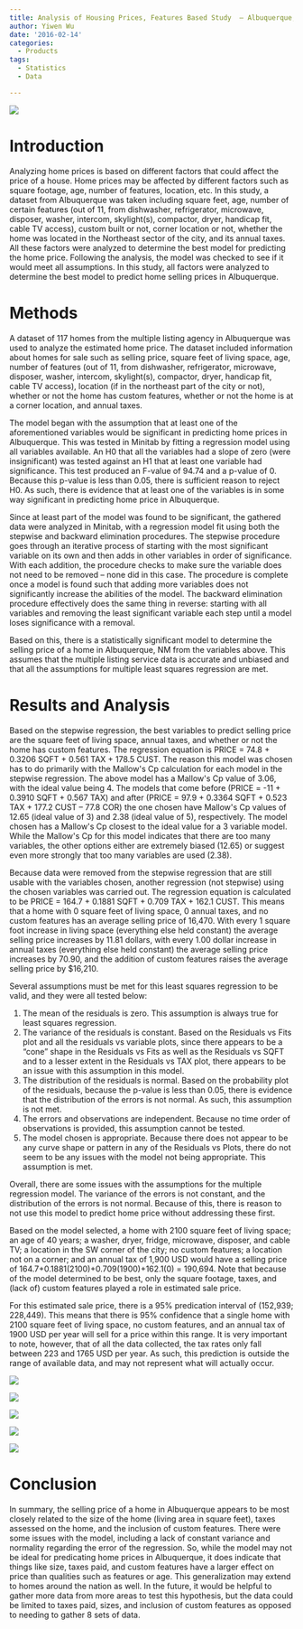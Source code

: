 ```yaml
---
title: Analysis of Housing Prices, Features Based Study  – Albuquerque, NM
author: Yiwen Wu
date: '2016-02-14'
categories:
  - Products
tags:
  - Statistics
  - Data

---
```


![](/img/housing1.jpg)


# Introduction
Analyzing home prices is based on different factors that could affect the price of a house. Home prices may be affected by different factors such as square footage, age, number of features, location, etc. In this study, a dataset from Albuquerque was taken including square feet, age, number of certain features (out of 11, from dishwasher, refrigerator, microwave, disposer, washer, intercom, skylight(s), compactor, dryer, handicap fit, cable TV access), custom built or not, corner location or not, whether the home was located in the Northeast sector of the city, and its annual taxes. All these factors were analyzed to determine the best model for predicting the home price. Following the analysis, the model was checked to see if it would meet all assumptions. In this study, all factors were analyzed to determine the best model to predict home selling prices in Albuquerque.

# Methods
A dataset of 117 homes from the multiple listing agency in Albuquerque was used to analyze the estimated home price. The dataset included information about homes for sale such as selling price, square feet of living space, age, number of features (out of 11, from dishwasher, refrigerator, microwave, disposer, washer, intercom, skylight(s), compactor, dryer, handicap fit, cable TV access), location (if in the northeast part of the city or not), whether or not the home has custom features, whether or not the home is at a corner location, and annual taxes.  

The model began with the assumption that at least one of the aforementioned variables would be significant in predicting home prices in Albuquerque. This was tested in Minitab by fitting a regression model using all variables available. An H0 that all the variables had a slope of zero (were insignificant) was tested against an H1 that at least one variable had significance. This test produced an F-value of 94.74 and a p-value of 0. Because this p-value is less than 0.05, there is sufficient reason to reject H0. As such, there is evidence that at least one of the variables is in some way significant in predicting home price in Albuquerque. 

Since at least part of the model was found to be significant, the gathered data were analyzed in Minitab, with a regression model fit using both the stepwise and backward elimination procedures. The stepwise procedure goes through an iterative process of starting with the most significant variable on its own and then adds in other variables in order of significance. With each addition, the procedure checks to make sure the variable does not need to be removed – none did in this case. The procedure is complete once a model is found such that adding more variables does not significantly increase the abilities of the model. The backward elimination procedure effectively does the same thing in reverse: starting with all variables and removing the least significant variable each step until a model loses significance with a removal. 

Based on this, there is a statistically significant model to determine the selling price of a home in Albuquerque, NM from the variables above. This assumes that the multiple listing service data is accurate and unbiased and that all the assumptions for multiple least squares regression are met. 

# Results and Analysis
Based on the stepwise regression, the best variables to predict selling price are the square feet of living space, annual taxes, and whether or not the home has custom features. The regression equation is PRICE = 74.8 + 0.3206 SQFT + 0.561 TAX + 178.5 CUST. The reason this model was chosen has to do primarily with the Mallow's Cp calculation for each model in the stepwise regression. The above model has a Mallow's Cp value of 3.06, with the ideal value being 4. The models that come before (PRICE = -11 + 0.3910 SQFT + 0.567 TAX) and after (PRICE = 97.9 + 0.3364 SQFT + 0.523 TAX + 177.2 CUST – 77.8 COR) the one chosen have Mallow's Cp values of 12.65 (ideal value of 3) and 2.38 (ideal value of 5), respectively. The model chosen has a Mallow's Cp closest to the ideal value for a 3 variable model. While the Mallow's Cp for this model indicates that there are too many variables, the other options either are extremely biased (12.65) or suggest even more strongly that too many variables are used (2.38). 

Because data were removed from the stepwise regression that are still usable with the variables chosen, another regression (not stepwise) using the chosen variables was carried out. The regression equation is calculated to be PRICE = 164.7 + 0.1881 SQFT + 0.709 TAX + 162.1 CUST. This means that a home with 0 square feet of living space, 0 annual taxes, and no custom features has an average selling price of 16,470. With every 1 square foot increase in living space (everything else held constant) the average selling price increases by 11.81 dollars, with every 1.00 dollar increase in annual taxes (everything else held constant) the average selling price increases by 70.90, and the addition of custom features raises the average selling price by $16,210.

Several assumptions must be met for this least squares regression to be valid, and they were all tested below:

1.	The mean of the residuals is zero. This assumption is always true for least squares regression.
2.	The variance of the residuals is constant. Based on the Residuals vs Fits plot and all the residuals vs variable plots, since there appears to be a “cone” shape in the Residuals vs Fits as well as the Residuals vs SQFT and to a lesser extent in the Residuals vs TAX plot, there appears to be an issue with this assumption in this model.
3.	The distribution of the residuals is normal. Based on the probability plot of the residuals, because the p-value is less than 0.05, there is evidence that the distribution of the errors is not normal. As such, this assumption is not met.
4.	The errors and observations are independent. Because no time order of observations is provided, this assumption cannot be tested.
5.	The model chosen is appropriate. Because there does not appear to be any curve shape or pattern in any of the Residuals vs Plots, there do not seem to be any issues with the model not being appropriate. This assumption is met.

Overall, there are some issues with the assumptions for the multiple regression model. The variance of the errors is not constant, and the distribution of the errors is not normal. Because of this, there is reason to not use this model to predict home price without addressing these first.

Based on the model selected, a home with 2100 square feet of living space; an age of 40 years; a washer, dryer, fridge, microwave, disposer, and cable TV; a location in the SW corner of the city; no custom features; a location not on a corner; and an annual tax of 1,900 USD would have a selling price of 164.7+0.1881(2100)+0.709(1900)+162.1(0) = 190,694. Note that because of the model determined to be best, only the square footage, taxes, and (lack of) custom features played a role in estimated sale price.  

For this estimated sale price, there is a 95% predication interval of (152,939; 228,449). This means that there is 95% confidence that a single home with 2100 square feet of living space, no custom features, and an annual tax of 1900 USD per year will sell for a price within this range. It is very important to note, however, that of all the data collected, the tax rates only fall between 223 and 1765 USD per year. As such, this prediction is outside the range of available data, and may not represent what will actually occur.  


![](/img/housing_post1.jpg)

![](/img/housing_post2.jpg)

![](/img/housing_post3.jpg)


![](/img/housing_post4.jpg)

![](/img/housing_post5.jpg)

# Conclusion
In summary, the selling price of a home in Albuquerque appears to be most closely related to the size of the home (living area in square feet), taxes assessed on the home, and the inclusion of custom features. There were some issues with the model, including a lack of constant variance and normality regarding the error of the regression. So, while the model may not be ideal for predicating home prices in Albuquerque, it does indicate that things like size, taxes paid, and custom features have a larger effect on price than qualities such as features or age. This generalization may extend to homes around the nation as well. In the future, it would be helpful to gather more data from more areas to test this hypothesis, but the data could be limited to taxes paid, sizes, and inclusion of custom features as opposed to needing to gather 8 sets of data. 









